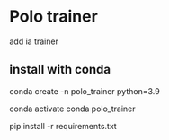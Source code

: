# Polo trainer

add ia trainer

## install with conda 

conda create -n polo_trainer python=3.9

conda activate conda polo_trainer

pip install -r requirements.txt

